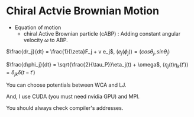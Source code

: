 # Chiral Actvie Brownian Motion

- Equation of motion
  - chiral Active Brownian particle (cABP) : Adding constant angular velocity $\omega$ to ABP.
  
$\frac{dr_j}{dt} = \frac{1}{\zeta}F_j + v e_j$, $(e_j(\phi_j)) = (cos\theta_j, sin\theta_j)$


$\frac{d\phi_j}{dt} = \sqrt{\frac{2}{\tau_P}}\eta_j(t) + \omega$, $\left< \eta_j(t)\eta_k(t') \right> = \delta_{jk}\delta (t-t')$

You can choose potentials between WCA and LJ.

And, I use CUDA (you must need nvidia GPU) and MPI.

You should always check compiler's addresses. 

